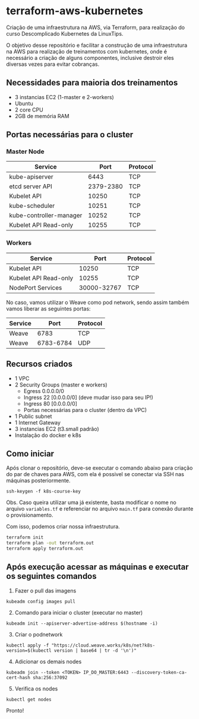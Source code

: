 # terraform-aws-kubernetes

Criação de uma infraestrutura na AWS, via Terraform, para realização do curso Descomplicado Kubernetes da LinuxTips.

O objetivo desse repositório e facilitar a construção de uma infraestrutura na AWS para realização de treinamentos com kubernetes, onde é necessário a criação de alguns componentes, inclusive destroir eles diversas vezes para evitar cobranças.

## Necessidades para maioria dos treinamentos
* 3 instancias EC2 (1-master e 2-workers)
* Ubuntu
* 2 core CPU
* 2GB de memória RAM

## Portas necessárias para o cluster

### Master Node
| Service                 | Port      | Protocol |
|-------------------------|-----------|----------|
| kube-apiserver          | 6443      | TCP      |
| etcd server API         | 2379-2380 | TCP      |
| Kubelet API             | 10250     | TCP      |
| kube-scheduler          | 10251     | TCP      |
| kube-controller-manager | 10252     | TCP      |
| Kubelet API Read-only   | 10255     | TCP      |

### Workers
| Service               | Port        | Protocol |
|-----------------------|-------------|----------|
| Kubelet API           | 10250       | TCP      |
| Kubelet API Read-only | 10255       | TCP      |
| NodePort Services     | 30000-32767 | TCP      |

No caso, vamos utilizar o Weave como pod network, sendo assim também vamos liberar as seguintes portas:

| Service | Port      | Protocol |
|---------|-----------|----------|
| Weave   | 6783      | TCP      |
| Weave   | 6783-6784 | UDP      |

## Recursos criados
* 1 VPC
* 2 Security Groups (master e workers)
  * Egress 0.0.0.0/0
  * Ingress 22 [0.0.0.0/0] (deve mudar isso para seu IP!)
  * Ingress 80 [0.0.0.0/0]
  * Portas necessárias para o cluster (dentro da VPC)
* 1 Public subnet
* 1 Internet Gateway
* 3 instancias EC2 (t3.small padrão)
* Instalação do docker e k8s

## Como iniciar
Após clonar o repositório, deve-se executar o comando abaixo para criação do par de chaves para AWS, com ela é possivel se conectar via SSH nas máquinas posteriormente.

```
ssh-keygen -f k8s-course-key
```

Obs. Caso queira utilizar uma já existente, basta modificar o nome no arquivo `variables.tf` e referenciar no arquivo `main.tf` para conexão durante o provisionamento.

Com isso, podemos criar nossa infraestrutura.

``` bash
terraform init
terraform plan -out terraform.out
terraform apply terraform.out
```

## Após execução acessar as máquinas e executar os seguintes comandos
1. Fazer o pull das imagens
```
kubeadm config images pull
```

2. Comando para iniciar o cluster (executar no master)
```
kubeadm init --apiserver-advertise-address $(hostname -i)
```

3. Criar o podnetwork
```
kubectl apply -f "https://cloud.weave.works/k8s/net?k8s-version=$(kubectl version | base64 | tr -d '\n')"
```

4. Adicionar os demais nodes
```
kubeadm join --token <TOKEN> IP_DO_MASTER:6443 --discovery-token-ca-cert-hash sha:256:37092
```

5. Verifica os nodes
```
kubectl get nodes
````

Pronto!